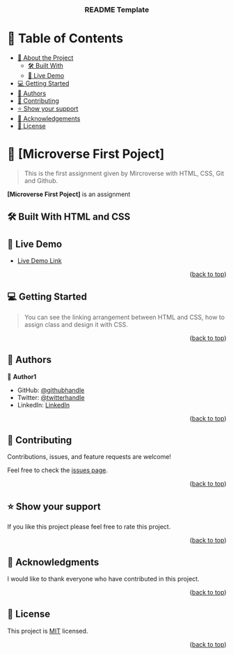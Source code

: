 <a name="readme-top"></a>

<div align="center">
  
  <h3><b>README Template</b></h3>

</div>

<!-- TABLE OF CONTENTS -->

# 📗 Table of Contents

- [📖 About the Project](#about-project)
  - [🛠 Built With](#built-with)
  - [🚀 Live Demo](#live-demo)
- [💻 Getting Started](#getting-started)
- [👥 Authors](#authors)
- [🤝 Contributing](#contributing)
- [⭐️ Show your support](#support)
- [🙏 Acknowledgements](#acknowledgements)
- [📝 License](#license)

<!-- PROJECT DESCRIPTION -->

# 📖 [Microverse First Poject] <a name="about-project"></a>

> This is the first assignment given by Mircroverse with HTML, CSS, Git and Github.

**[Microverse First Poject]** is an assignment 

## 🛠 Built With <a name="built-with">HTML and CSS</a>

<!-- LIVE DEMO -->

## 🚀 Live Demo <a name="live-demo"></a>

- [Live Demo Link](https://google.com)

<p align="right">(<a href="#readme-top">back to top</a>)</p>

<!-- GETTING STARTED -->

## 💻 Getting Started <a name="getting-started"></a>

> You can see the linking arrangement between HTML and CSS, how to assign class and design it with CSS.

<p align="right">(<a href="#readme-top">back to top</a>)</p>

<!-- AUTHORS -->

## 👥 Authors <a name="authors"></a>



👤 **Author1**

- GitHub: [@githubhandle](https://github.com/Nahid1911)
- Twitter: [@twitterhandle](https://twitter.com/Nahid1911)
- LinkedIn: [LinkedIn](https://www.linkedin.com/in/nahidraihan/)

<p align="right">(<a href="#readme-top">back to top</a>)</p>

<!-- CONTRIBUTING -->

## 🤝 Contributing <a name="contributing"></a>

Contributions, issues, and feature requests are welcome!

Feel free to check the [issues page](../../issues/).

<p align="right">(<a href="#readme-top">back to top</a>)</p>

<!-- SUPPORT -->

## ⭐️ Show your support <a name="support"></a>


If you like this project please feel free to rate this project.

<p align="right">(<a href="#readme-top">back to top</a>)</p>

<!-- ACKNOWLEDGEMENTS -->

## 🙏 Acknowledgments <a name="acknowledgements"></a>


I would like to thank everyone who have contributed in this project.

<p align="right">(<a href="#readme-top">back to top</a>)</p>

<!-- LICENSE -->

## 📝 License <a name="license"></a>

This project is [MIT](./LICENSE) licensed.

<p align="right">(<a href="#readme-top">back to top</a>)</p>
